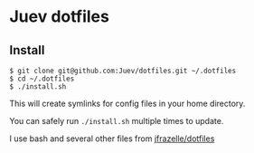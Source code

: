 Juev dotfiles
=============

Install
-------

    $ git clone git@github.com:Juev/dotfiles.git ~/.dotfiles
    $ cd ~/.dotfiles
    $ ./install.sh

This will create symlinks for config files in your home directory.

You can safely run `./install.sh` multiple times to update.

I use bash and several other files from [jfrazelle/dotfiles](https://github.com/jfrazelle/dotfiles)

